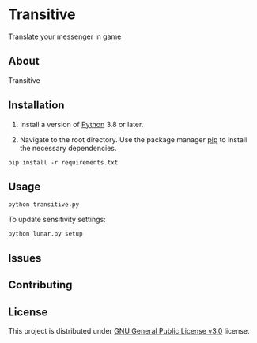 # Transitive
Translate your messenger in game

## About

Transitive

## Installation

1. Install a version of [Python](https://www.python.org/downloads/) 3.8 or later.

2. Navigate to the root directory. Use the package manager [pip](https://pip.pypa.io/en/stable/) to install the necessary dependencies.

```
pip install -r requirements.txt
```

## Usage
```           
python transitive.py
```
To update sensitivity settings:
```           
python lunar.py setup
```

## Issues

## Contributing

## License
This project is distributed under [GNU General Public License v3.0](https://github.com/zeyad-mansour/Lunar/blob/main/LICENSE) license.
